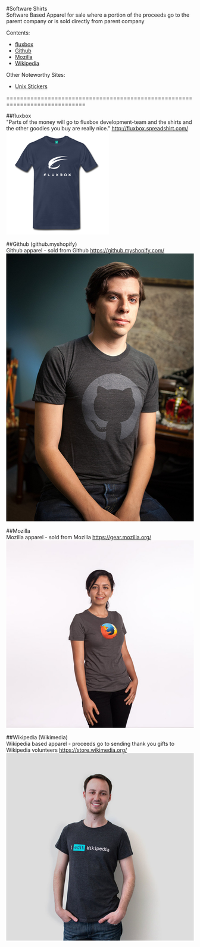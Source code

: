 #Software Shirts    
Software Based Apparel for sale where a portion of the proceeds go to the parent company or is sold directly from parent company

Contents:
- [fluxbox](http://fluxbox.spreadshirt.com/)
- [Github](https://github.myshopify.com/)
- [Mozilla](https://gear.mozilla.org/)
- [Wikipedia](https://store.wikimedia.org/)

Other Noteworthy Sites:
- [Unix Stickers](http://www.unixstickers.com/)

=============================================================================

##fluxbox     
"Parts of the money will go to fluxbox development-team and the shirts and the other goodies you buy are really nice."
http://fluxbox.spreadshirt.com/
![Alt text](/images/fluxbox.png)

##Github (github.myshopify)     
Github apparel - sold from Github
https://github.myshopify.com/
![Alt text](/images/github-shirt.jpg)

##Mozilla    
Mozilla apparel - sold from Mozilla
https://gear.mozilla.org/
![Alt text](/images/mozillashirt.jpg)

##Wikipedia (Wikimedia)     
Wikipedia based apparel - proceeds go to sending thank you gifts to Wikipedia volunteers
https://store.wikimedia.org/
![Alt text](/images/I-edit-wiki-tee-shirt.jpg)
